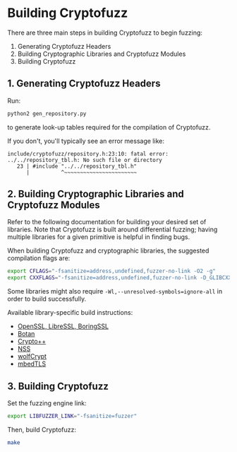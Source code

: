 # Building Cryptofuzz

There are three main steps in building Cryptofuzz to begin fuzzing:

 1. Generating Cryptofuzz Headers
 2. Building Cryptographic Libraries and Cryptofuzz Modules
 3. Building Cryptofuzz

## 1. Generating Cryptofuzz Headers

Run:

```sh
python2 gen_repository.py
```

to generate look-up tables required for the compilation of Cryptofuzz.

If you don't, you'll typically see an error message like:

    include/cryptofuzz/repository.h:23:10: fatal error: ../../repository_tbl.h: No such file or directory
       23 | #include "../../repository_tbl.h"
          |          ^~~~~~~~~~~~~~~~~~~~~~~~

## 2. Building Cryptographic Libraries and Cryptofuzz Modules

Refer to the following documentation for building your desired set of
libraries. Note that Cryptofuzz is built around differential fuzzing;
having multiple libraries for a given primitive is helpful in finding
bugs.

When building Cryptofuzz and cryptographic libraries, the suggested
compilation flags are:

```sh
export CFLAGS="-fsanitize=address,undefined,fuzzer-no-link -O2 -g"
export CXXFLAGS="-fsanitize=address,undefined,fuzzer-no-link -D_GLIBCXX_DEBUG -O2 -g"
```

Some libraries might also require `-Wl,--unresolved-symbols=ignore-all` in
order to build successfully.

Available library-specific build instructions:

 - [OpenSSL, LibreSSL, BoringSSL](openssl.md)
 - [Botan](botan.md)
 - [Crypto++](cryptopp.md)
 - [NSS](nss.md)
 - [wolfCrypt](wolfcrypt.md)
 - [mbedTLS](mbedtls.md)

## 3. Building Cryptofuzz

Set the fuzzing engine link:

```sh
export LIBFUZZER_LINK="-fsanitize=fuzzer"
```

Then, build Cryptofuzz:

```sh
make
```

